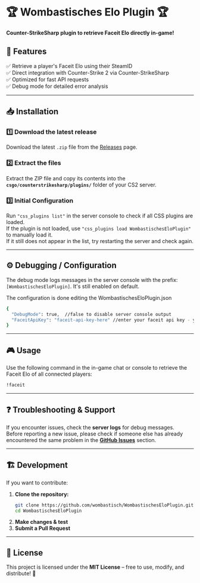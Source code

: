 # 🏆 Wombastisches Elo Plugin 🏆  
**Counter-StrikeSharp plugin to retrieve Faceit Elo directly in-game!**  

## 🚀 Features  
✅ Retrieve a player's Faceit Elo using their SteamID  
✅ Direct integration with Counter-Strike 2 via Counter-StrikeSharp  
✅ Optimized for fast API requests  
✅ Debug mode for detailed error analysis  

---

## 📥 Installation  
### 1️⃣ **Download the latest release**  
Download the latest `.zip` file from the [Releases](https://github.com/wombastisch/WombastischesEloPlugin/releases) page.  

### 2️⃣ **Extract the files**  
Extract the ZIP file and copy its contents into the **`csgo/counterstrikesharp/plugins/`** folder of your CS2 server.  

### 3️⃣ **Initial Configuration**  
Run `"css_plugins list"` in the server console to check if all CSS plugins are loaded.  
If the plugin is not loaded, use `"css_plugins load WombastischesEloPlugin"` to manually load it.  
If it still does not appear in the list, try restarting the server and check again.  

---

## ⚙️ Debugging / Configuration  
The debug mode logs messages in the server console with the prefix: `[WombastischesEloPlugin]`.
It's still enabled on default. 

The configuration is done editing the WombastischesEloPlugin.json
```bash
{
  "DebugMode": true,  //false to disable server console output
  "FaceitApiKey": "faceit-api-key-here" //enter your faceit api key - you can generate one on https://developers.faceit.com/ create a new app and a new server side API key
}
```

---

## 🎮 Usage  
Use the following command in the in-game chat or console to retrieve the Faceit Elo of all connected players:  

```bash
!faceit
```

---

## ❓ Troubleshooting & Support  
If you encounter issues, check the **server logs** for debug messages.  
Before reporting a new issue, please check if someone else has already encountered the same problem in the **[GitHub Issues](https://github.com/wombastisch/WombastischesEloPlugin/issues)** section.  

---

## 🏗️ Development  
If you want to contribute:  
1. **Clone the repository:**  
   ```bash
   git clone https://github.com/wombastisch/WombastischesEloPlugin.git
   cd WombastischesEloPlugin
   ```
2. **Make changes & test**  
3. **Submit a Pull Request**  

---

## 📜 License  
This project is licensed under the **MIT License** – free to use, modify, and distribute! 🎉  
